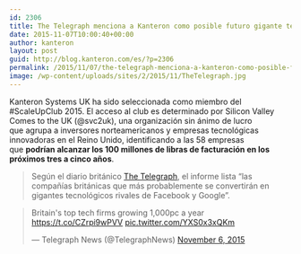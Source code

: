 ```yaml
---
id: 2306
title: The Telegraph menciona a Kanteron como posible futuro gigante tecnológico rival de Google y Facebook
date: 2015-11-07T10:00:40+00:00
author: kanteron
layout: post
guid: http://blog.kanteron.com/es/?p=2306
permalink: /2015/11/07/the-telegraph-menciona-a-kanteron-como-posible-futuro-gigante-tecnologico-rival-de-google-y-facebook/
image: /wp-content/uploads/sites/2/2015/11/TheTelegraph.jpg
---
```

Kanteron Systems UK ha sido seleccionada como miembro del #ScaleUpClub 2015. El acceso al club es determinado por Silicon Valley Comes to the UK (@svc2uk), una organización sin ánimo de lucro que agrupa a inversores norteamericanos y empresas tecnológicas innovadoras en el Reino Unido, identificando a las 58 empresas que **podrían alcanzar los 100 millones de libras de facturación en los próximos tres a cinco años**.

> Según el diario británico <a href="http://www.telegraph.co.uk/finance/businessclub/technology/11977778/Britains-top-tech-firms-growing-1000pc-a-year.html" target="_blank">The Telegraph</a>, el informe lista &#8220;las compañías británicas que más probablemente se convertirán en gigantes tecnológicos rivales de Facebook y Google&#8221;.

<blockquote class="twitter-tweet" width="550">
  <p lang="en" dir="ltr">
    Britain's top tech firms growing 1,000pc a year <a href="https://t.co/CZrpi9wPVV">https://t.co/CZrpi9wPVV</a> <a href="https://t.co/YXS0x3xQKm">pic.twitter.com/YXS0x3xQKm</a>
  </p>
  
  <p>
    &mdash; Telegraph News (@TelegraphNews) <a href="https://twitter.com/TelegraphNews/status/662502091458396161">November 6, 2015</a>
  </p>
</blockquote>



<span class="embed-youtube" style="text-align:center; display: block;"></span>